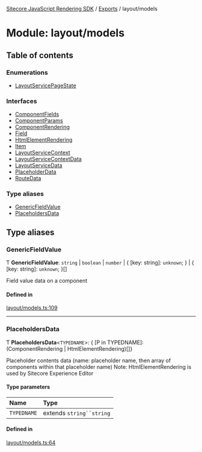 [Sitecore JavaScript Rendering SDK](../README.md) / [Exports](../modules.md) / layout/models

# Module: layout/models

## Table of contents

### Enumerations

- [LayoutServicePageState](../enums/layout_models.LayoutServicePageState.md)

### Interfaces

- [ComponentFields](../interfaces/layout_models.ComponentFields.md)
- [ComponentParams](../interfaces/layout_models.ComponentParams.md)
- [ComponentRendering](../interfaces/layout_models.ComponentRendering.md)
- [Field](../interfaces/layout_models.Field.md)
- [HtmlElementRendering](../interfaces/layout_models.HtmlElementRendering.md)
- [Item](../interfaces/layout_models.Item.md)
- [LayoutServiceContext](../interfaces/layout_models.LayoutServiceContext.md)
- [LayoutServiceContextData](../interfaces/layout_models.LayoutServiceContextData.md)
- [LayoutServiceData](../interfaces/layout_models.LayoutServiceData.md)
- [PlaceholderData](../interfaces/layout_models.PlaceholderData.md)
- [RouteData](../interfaces/layout_models.RouteData.md)

### Type aliases

- [GenericFieldValue](layout_models.md#genericfieldvalue)
- [PlaceholdersData](layout_models.md#placeholdersdata)

## Type aliases

### GenericFieldValue

Ƭ **GenericFieldValue**: `string` \| `boolean` \| `number` \| { [key: string]: `unknown`;  } \| { [key: string]: `unknown`;  }[]

Field value data on a component

#### Defined in

[layout/models.ts:109](https://github.com/Sitecore/jss/blob/e49fd4cc/packages/sitecore-jss/src/layout/models.ts#L109)

___

### PlaceholdersData

Ƭ **PlaceholdersData**<`TYPEDNAME`\>: { [P in TYPEDNAME]: (ComponentRendering \| HtmlElementRendering)[]}

Placeholder contents data (name: placeholder name, then array of components within that placeholder name)
Note: HtmlElementRendering is used by Sitecore Experience Editor

#### Type parameters

| Name | Type |
| :------ | :------ |
| `TYPEDNAME` | extends `string``string` |

#### Defined in

[layout/models.ts:64](https://github.com/Sitecore/jss/blob/e49fd4cc/packages/sitecore-jss/src/layout/models.ts#L64)
